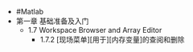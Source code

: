 - #Matlab
- 第一章 基础准备及入门
    - 1.7 Workspace Browser and Array Editor
        - 1.7.2 [现场菜单][用于][内存变量]的查阅和删除

